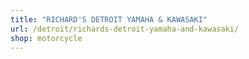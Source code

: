 ```yaml
---
title: "RICHARD'S DETROIT YAMAHA & KAWASAKI"
url: /detroit/richards-detroit-yamaha-and-kawasaki/
shop: motorcycle
---
```


